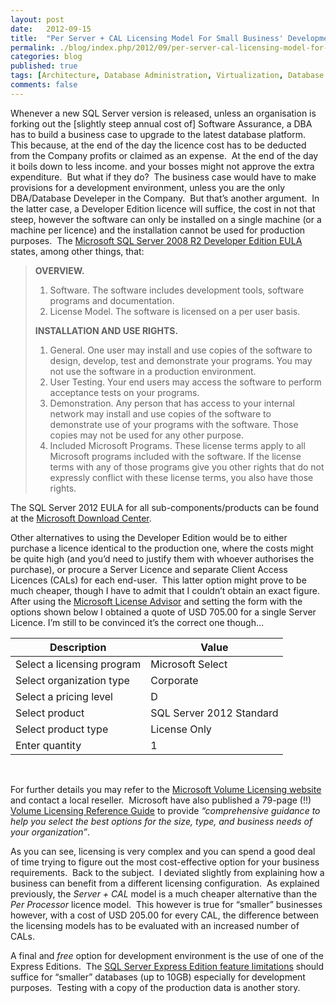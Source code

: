 ```yaml
---
layout: post
date:   2012-09-15
title:  "Per Server + CAL Licensing Model For Small Business' Development Environments"
permalink: ./blog/index.php/2012/09/per-server-cal-licensing-model-for-small-business-development-environments/
categories: blog
published: true
tags: [Architecture, Database Administration, Virtualization, Database Migration, Development, Testing, Upgrade]
comments: false
---
```

Whenever a new SQL Server version is released, unless an organisation is forking out the [slightly steep annual cost of] Software Assurance, a DBA has to build a business case to upgrade to the latest database platform.  This because, at the end of the day the licence cost has to be deducted from the Company profits or claimed as an expense.  At the end of the day it boils down to less income. and your bosses might not approve the extra expenditure.  But what if they do?  The business case would have to make provisions for a development environment, unless you are the only DBA/Database Develeper in the Company.  But that’s another argument.  In the latter case, a Developer Edition licence will suffice, the cost in not that steep, however the software can only be installed on a single machine (or a machine per licence) and the installation cannot be used for production purposes.  The [Microsoft SQL Server 2008 R2 Developer Edition EULA](http://www.microsoft.com/en-us/download/details.aspx?id=2803 "Microsoft SQL Server 2008 R2 End User License Agreements") states, among other things, that:

> **OVERVIEW.**
>
> 1. Software. The software includes development tools, software programs and documentation.
> 2. License Model. The software is licensed on a per user basis.
>
> **INSTALLATION AND USE RIGHTS.**
>
> 1. General. One user may install and use copies of the software to design, develop, test and demonstrate your programs. You may not use the software in a production environment.
> 2. User Testing. Your end users may access the software to perform acceptance tests on your programs.
> 3. Demonstration. Any person that has access to your internal network may install and use copies of the software to demonstrate use of your programs with the software. Those copies may not be used for any other purpose.
> 4. Included Microsoft Programs. These license terms apply to all Microsoft programs included with the software. If the license terms with any of those programs give you other rights that do not expressly conflict with these license terms, you also have those rights.
&nbsp;

The SQL Server 2012 EULA for all sub-components/products can be found at the [Microsoft Download Center](http://www.microsoft.com/en-us/download/details.aspx?id=29067 "Microsoft SQL Server 2012 Privacy Statement and End User License Agreements").

Other alternatives to using the Developer Edition would be to either purchase a licence identical to the production one, where the costs might be quite high (and you’d need to justify them with whoever authorises the purchase), or procure a Server Licence and separate Client Access Licences (CALs) for each end-user.  This latter option might prove to be much cheaper, though I have to admit that I couldn’t obtain an exact figure.  After using the [Microsoft License Advisor](http://mla.microsoft.com/default.aspx "Microsoft License Advisor") and setting the form with the options shown below I obtained a quote of USD 705.00 for a single Server Licence. I’m still to be convinced it’s the correct one though…

Description                 | Value
--------------------------- | ------------------
Select a licensing program  | Microsoft Select
Select organization type    | Corporate
Select a pricing level      | D
Select product              | SQL Server 2012 Standard
Select product type         | License Only
Enter quantity              | 1

&nbsp;

For further details you may refer to the [Microsoft Volume Licensing website](http://www.microsoft.com/licensing/ "Microsoft Volume Licensing") and contact a local reseller.  Microsoft have also published a 79-page (!!) [Volume Licensing Reference Guide](http://www.microsoft.com/en-us/download/details.aspx?id=11091 "Microsoft Volume Licensing Reference Guide") to provide _“comprehensive guidance to help you select the best options for the size, type, and business needs of your organization”_.

As you can see, licensing is very complex and you can spend a good deal of time trying to figure out the most cost-effective option for your business requirements.  Back to the subject.  I deviated slightly from explaining how a business can benefit from a different licensing configuration.  As explained previously, the _Server + CAL_ model is a much cheaper alternative than the _Per Processor_ licence model.  This however is true for “smaller” businesses however, with a cost of USD 205.00 for every CAL, the difference between the licensing models has to be evaluated with an increased number of CALs.

A final and *free* option for development environment is the use of one of the Express Editions.  The [SQL Server Express Edition feature limitations](./blog/index.php/2011/05/sql-server-r2-express-edition-features/ "SQL Server R2 Express Edition features") should suffice for “smaller” databases (up to 10GB) especially for development purposes.  Testing with a copy of the production data is another story.

